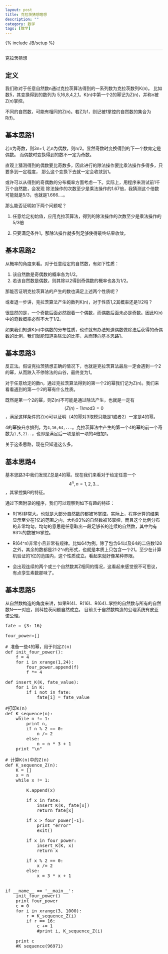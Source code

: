 ```yaml
---
layout: post
title: 克拉茨猜想瞎想
description: ""
category: 数学
tags: [数学]
---
```

{% include JB/setup %}

<hr />

克拉茨猜想

## 定义
我们称对于任意自然数n通过克拉茨算法得到的一系列数为克拉茨数列K(n)。
比如数5，其变换得到的数列为 5,16,8,4,2,1。K(n)中第一个2的幂记为Z(n)，并称n被Z(n)掌控。

不同的自然数，可能有相同的Z(n)。若Z为f，则记被f掌控的自然数的集合为R(f)。

## 基本思路1

若n为奇数，则3n+1, 若n为偶数，则n/2。显然奇数时变换得到的下一个数肯定是偶数。
而偶数时变换得到的数不一定为奇数。

直观上猜测得到的偶数要比奇数多，因此进行的除法操作要比乘法操作多得多，只要多到一定程度，
那么这个变换下去就一定会收敛到1。

或许可以从得到的奇偶数的分布概率方面考虑一下。实际上，用程序来测试前1千万个自然数，会发现
除法操作的次数至少是乘法操作的1.67倍，我猜测这个倍数可能就是5/3，也就是1.666....。

那么能否证明如下两个问题呢？

1. 任意给定初始值，应用克拉茨算法，得到的除法操作的次数至少是乘法操作的5/3倍

2. 只要满足条件1，那除法操作就多到足够使得最终结果收敛。


## 基本思路2

从概率的角度来看。对于任意给定的自然数，有如下性质：

1. 该自然数是奇偶数的概率各为1/2。
2. 若该自然数是偶数，则其除以2得到奇偶数的概率也各为1/2。

那能否证明克拉茨算法的产生的数也满足上述两个性质呢？

或者退一步讲，克拉茨算法产生的数列K(n)，对于性质1,2其概率还是1/2吗？

很显然的是，一个奇数后面必然跟着一个偶数，而偶数后面未必是奇数。因此K(n)中的奇数概率必然不大于1/2。

如果我们知道K(n)中偶数的分布性质，也许就有办法知道偶数做除法后获得的奇偶数的比例，我们就能知道乘除法的比率，从而转向基本思路1。


## 基本思路3
反正法。假设克拉茨猜想正确的情况下，也就是克拉茨算法最后一定会遇到一个2的幂，从而跌入不停除法的山谷，最终变为1。


对于任意给定的数n，通过克拉茨算法得到的第一个2的幂我们记为Z(n)。我们来看看遇到的第一个2的幂有什么性质。

既然是第一个2的幂，则Z(n)不可能是通过除法产生，也就是一定有 $$(Z(n)-1) mod 3 = 0$$，满足这样条件的Z(n)可以证明（4的幂对3取模只能是1或者2）一定是4的幂。

4的幂按升序排列，为`4,16,64,...`。克拉茨算法中产生的第一个4的幂的前一个奇数为`1,5,21..`，也即是满足后一项是前一项的4倍加1。

关于这条思路，现在只知道这么多。

## 基本思路4

基本思路3中我们发现Z总是4的幂。现在我们来看对于给定任意一个$$4^n,n=1,2,3...$$，其掌控集R的特征。

通过下面附录的程序，我们可以观察到如下有趣的特征：

* R(16)非常大。也就是大部分自然数的都被16掌控。实际上，程序计算的结果显示至少在1亿的范围之内，大约93%的自然数被16掌控，而且这个比例分布的非常均匀。均匀的意思是任意取出一段足够长的连续的自然数，其中约有93%的数被16掌控。

* R(64^n)非常小且非常有规律。比如64为例。除了包含64以及64的二倍数128之外，其余的数都是21·2^n的形式，也就是本质上只包含一个21。至少在计算机验证的1亿的范围内，这个性质成立。看起来就好像某种界限。

* 会出现连续的两个或三个自然数其Z相同的情况，这看起来感觉很不可思议，有点孪生素数那味了。

## 基本思路5
从自然数构造的角度来讲，如果R(4)、R(16)、R(64)..掌控的自然数与所有的自然数N一一对应，则科拉茨问题自然成立。
目前关于自然数构造的公理系统有皮亚诺公理。

<pre class="brush:python;">
fate = {3: 16}

four_power=[]

# 准备一些4的幂，用于判定Z(n)
def init_four_power():
    f = 4
    for i in xrange(1,24):
        four_power.append(f)
        f *= 4

def insert_K(K, fate_value):
    for i in K:
        if i not in fate:
            fate[i] = fate_value

#打印K(n)
def K_sequence(n):
    while n != 1:
        print n,
        if n % 2 == 0:
            n /= 2
        else:
            n = n * 3 + 1
    print "\n"

# 计算K(n)中的Z(n)
def K_sequence_Z(n):
    K = []
    x = n
    while x != 1:

        K.append(x)

        if x in fate:
            insert_K(K, fate[x])
            return fate[x]
        
        if x > four_power[-1]:
    		print "error"
    		exit()

        if x in four_power:
            insert_K(K, x)
            return x

        if x % 2 == 0:
            x /= 2
        else:
            x = 3 * x + 1


if __name__ == '__main__':
    init_four_power()
    print four_power
    c = 0
    for i in xrange(3, 1000):
        r = K_sequence_Z(i)
        if r == 16:
            c += 1
            #print i, K_sequence_Z(i)

    print c
    #K_sequence(96971)
</pre>

